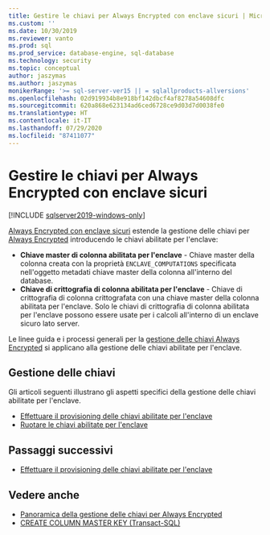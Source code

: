 ```yaml
---
title: Gestire le chiavi per Always Encrypted con enclave sicuri | Microsoft Docs
ms.custom: ''
ms.date: 10/30/2019
ms.reviewer: vanto
ms.prod: sql
ms.prod_service: database-engine, sql-database
ms.technology: security
ms.topic: conceptual
author: jaszymas
ms.author: jaszymas
monikerRange: '>= sql-server-ver15 || = sqlallproducts-allversions'
ms.openlocfilehash: 02d919934b8e918bf142dbcf4af8278a54608dfc
ms.sourcegitcommit: 620a868e623134ad6ced6728ce9d03d7d0038fe0
ms.translationtype: HT
ms.contentlocale: it-IT
ms.lasthandoff: 07/29/2020
ms.locfileid: "87411077"
---
```

# <a name="manage-keys-for-always-encrypted-with-secure-enclaves"></a>Gestire le chiavi per Always Encrypted con enclave sicuri
[!INCLUDE [sqlserver2019-windows-only](../../../includes/applies-to-version/sqlserver2019-windows-only.md)]

[Always Encrypted con enclave sicuri](always-encrypted-enclaves.md) estende la gestione delle chiavi per [Always Encrypted](always-encrypted-database-engine.md) introducendo le chiavi abilitate per l'enclave: 

- **Chiave master di colonna abilitata per l'enclave** - Chiave master della colonna creata con la proprietà `ENCLAVE_COMPUTATIONS` specificata nell'oggetto metadati chiave master della colonna all'interno del database. 
- **Chiave di crittografia di colonna abilitata per l'enclave** - Chiave di crittografia di colonna crittografata con una chiave master della colonna abilitata per l'enclave. Solo le chiavi di crittografia di colonna abilitata per l'enclave possono essere usate per i calcoli all'interno di un enclave sicuro lato server. 

Le linee guida e i processi generali per la [gestione delle chiavi Always Encrypted](overview-of-key-management-for-always-encrypted.md) si applicano alla gestione delle chiavi abilitate per l'enclave. 

## <a name="managing-keys"></a>Gestione delle chiavi

Gli articoli seguenti illustrano gli aspetti specifici della gestione delle chiavi abilitate per l'enclave.

- [Effettuare il provisioning delle chiavi abilitate per l'enclave](always-encrypted-enclaves-provision-keys.md)
- [Ruotare le chiavi abilitate per l'enclave](always-encrypted-enclaves-rotate-keys.md)

## <a name="next-steps"></a>Passaggi successivi
- [Effettuare il provisioning delle chiavi abilitate per l'enclave](always-encrypted-enclaves-provision-keys.md)

## <a name="see-also"></a>Vedere anche  
- [Panoramica della gestione delle chiavi per Always Encrypted](overview-of-key-management-for-always-encrypted.md)
- [CREATE COLUMN MASTER KEY (Transact-SQL)](../../../t-sql/statements/create-column-master-key-transact-sql.md)
